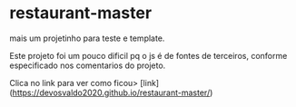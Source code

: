 # restaurant-master

mais um projetinho para teste e template. 

Este projeto foi um pouco dificil pq o js é de fontes de terceiros, conforme especificado nos comentarios do projeto.

Clica no link para ver como ficou> [link] (https://devosvaldo2020.github.io/restaurant-master/)
